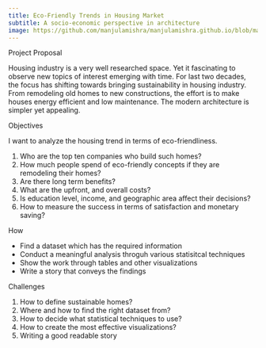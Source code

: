 ```yaml
---
title: Eco-Friendly Trends in Housing Market 
subtitle: A socio-economic perspective in architecture
image: https://github.com/manjulamishra/manjulamishra.github.io/blob/master/img/frank-zhang-675316-unsplash.jpg
---
```


Project Proposal

Housing industry is a very well researched space. Yet it fascinating to observe new topics of interest emerging with time. For last two decades, the focus has shifting towards bringing sustainability in housing industry. From remodeling old homes to new constructions, the effort is to make houses energy efficient and low maintenance. The modern architecture is simpler yet appealing.


Objectives

I want to analyze the housing trend in terms of eco-friendliness. 

1. Who are the top ten companies who build such homes?  
2. How much people spend of eco-friendly concepts if they are remodeling their homes?
3. Are there long term benefits?
4. What are the upfront, and overall costs?
5. Is education level, income, and geographic area affect their decisions? 
6. How to measure the success in terms of satisfaction and monetary saving?

How

*   Find a dataset which has the required information
*   Conduct a meaningful analysis throguh various statisitcal techniques 
*   Show the work through tables and other visualizations
*   Write a story that conveys the findings

Challenges

1. How to define sustainable homes?
2. Where and how to find the right dataset from?
3. How to decide what statistical techniques to use?
4. How to create the most effective visualizations?
5. Writing a good readable story
 
 
